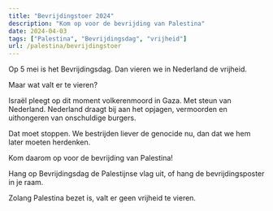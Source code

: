 ```yaml
---
title: "Bevrijdingstoer 2024"
description: "Kom op voor de bevrijding van Palestina"
date: 2024-04-03
tags: ["Palestina", "Bevrijdingsdag", "vrijheid"]
url: /palestina/bevrijdingstoer
---
```


Op 5 mei is het Bevrijdingsdag. Dan vieren we in Nederland de vrijheid.

Maar wat valt er te vieren?

Israël pleegt op dit moment volkerenmoord in Gaza. Met steun van Nederland. Nederland draagt bij aan het opjagen, vermoorden en uithongeren van onschuldige burgers.

Dat moet stoppen. We bestrijden liever de genocide nu, dan dat we hem later moeten herdenken.

Kom daarom op voor de bevrijding van Palestina!

Hang op Bevrijdingsdag de Palestijnse vlag uit, of hang de bevrijdingsposter in je raam.

Zolang Palestina bezet is, valt er geen vrijheid te vieren.
